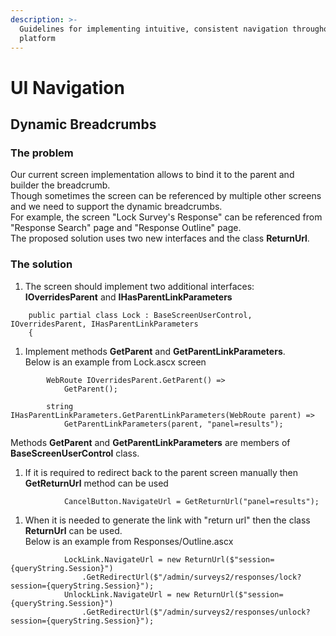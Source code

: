 ```yaml
---
description: >-
  Guidelines for implementing intuitive, consistent navigation throughout the
  platform
---
```


# UI Navigation

## Dynamic Breadcrumbs

### The problem

Our current screen implementation allows to bind it to the parent and builder the breadcrumb.\
Though sometimes the screen can be referenced by multiple other screens and we need to support the dynamic breadcrumbs.\
For example, the screen "Lock Survey's Response" can be referenced from "Response Search" page and "Response Outline" page.\
The proposed solution uses two new interfaces and the class **ReturnUrl**.

### The solution

1. The screen should implement two additional interfaces: **IOverridesParent** and **IHasParentLinkParameters**

```
    public partial class Lock : BaseScreenUserControl, IOverridesParent, IHasParentLinkParameters
    {
```

1. Implement methods **GetParent** and **GetParentLinkParameters**.\
   Below is an example from Lock.ascx screen

```
        WebRoute IOverridesParent.GetParent() =>
            GetParent();

        string IHasParentLinkParameters.GetParentLinkParameters(WebRoute parent) =>
            GetParentLinkParameters(parent, "panel=results");
```

Methods **GetParent** and **GetParentLinkParameters** are members of **BaseScreenUserControl** class.

1. If it is required to redirect back to the parent screen manually then **GetReturnUrl** method can be used

```
            CancelButton.NavigateUrl = GetReturnUrl("panel=results");
```

1. When it is needed to generate the link with "return url" then the class **ReturnUrl** can be used.\
   Below is an example from Responses/Outline.ascx

```
            LockLink.NavigateUrl = new ReturnUrl($"session={queryString.Session}")
                .GetRedirectUrl($"/admin/surveys2/responses/lock?session={queryString.Session}");
            UnlockLink.NavigateUrl = new ReturnUrl($"session={queryString.Session}")
                .GetRedirectUrl($"/admin/surveys2/responses/unlock?session={queryString.Session}");
```
